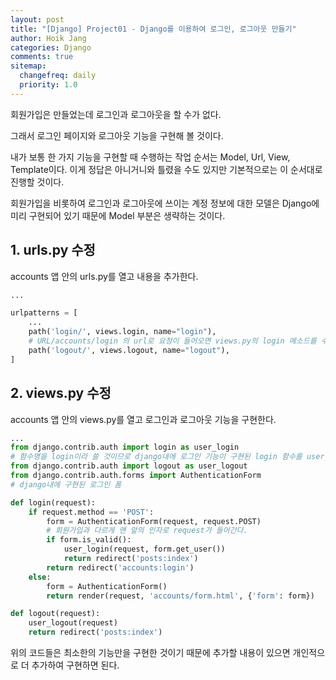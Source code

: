 ```yaml
---
layout: post
title: "[Django] Project01 - Django를 이용하여 로그인, 로그아웃 만들기"
author: Hoik Jang
categories: Django
comments: true
sitemap:
  changefreq: daily
  priority: 1.0
---
```


회원가입은 만들었는데 로그인과 로그아웃을 할 수가 없다.

그래서 로그인 페이지와 로그아웃 기능을 구현해 볼 것이다.

내가 보통 한 가지 기능을 구현할 때 수행하는 작업 순서는 Model, Url, View, Template이다. 이게 정답은 아니거니와 틀렸을 수도 있지만 기본적으로는 이 순서대로 진행할 것이다.

회원가입을 비롯하여 로그인과 로그아웃에 쓰이는 계정 정보에 대한 모델은 Django에 미리 구현되어 있기 때문에 Model 부분은 생략하는 것이다.

## 1. urls.py 수정

accounts 앱 안의 urls.py를 열고 내용을 추가한다.

```python
...

urlpatterns = [
	...
	path('login/', views.login, name="login"),
    # URL/accounts/login 의 url로 요청이 들어오면 views.py의 login 메소드를 수행한다.
    path('logout/', views.logout, name="logout"),
]
```

## 2. views.py 수정

accounts 앱 안의 views.py를 열고 로그인과 로그아웃 기능을 구현한다.

```python
...
from django.contrib.auth import login as user_login
# 함수명을 login이라 쓸 것이므로 django내에 로그인 기능이 구현된 login 함수를 user_login으로 변경하여 import
from django.contrib.auth import logout as user_logout
from django.contrib.auth.forms import AuthenticationForm
# django내에 구현된 로그인 폼

def login(request):
    if request.method == 'POST':
        form = AuthenticationForm(request, request.POST)
        # 회원가입과 다르게 맨 앞의 인자로 request가 들어간다.
        if form.is_valid():
            user_login(request, form.get_user())
            return redirect('posts:index')
        return redirect('accounts:login')
    else:
        form = AuthenticationForm()
        return render(request, 'accounts/form.html', {'form': form})

def logout(request):
    user_logout(request)
    return redirect('posts:index')
```

위의 코드들은 최소한의 기능만을 구현한 것이기 때문에 추가할 내용이 있으면 개인적으로 더 추가하여 구현하면 된다.